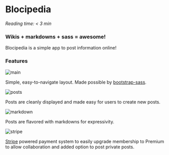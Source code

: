 # Blocipedia

_Reading time: < 3 min_

### Wikis + markdowns + sass = **awesome**!

Blocipedia is a simple app to post information online!

### Features


![main](http://imgur.com/Z7h8ELM.png)

Simple, easy-to-navigate layout. Made possible by [bootstrap-sass](http://getbootstrap.com/css/#sass).

![posts](http://i.imgur.com/X9sbMIX.png)

Posts are cleanly displayed and made easy for users to create new posts.

![markdown](http://i.imgur.com/CcPPmtq.png)

Posts are flavored with markdowns for expressivity.

![stripe](http://i.imgur.com/f8cZAXL.gif)

[Stripe](https://stripe.com/) powered payment system to easily upgrade membership to Premium to allow collaboration and added option to post private posts.
